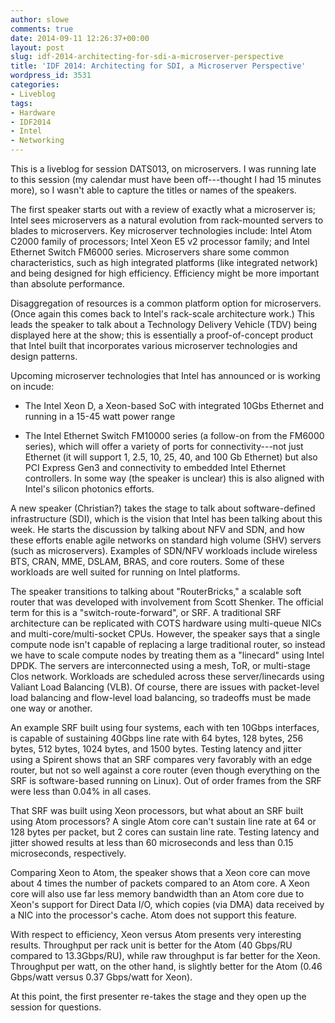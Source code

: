 ```yaml
---
author: slowe
comments: true
date: 2014-09-11 12:26:37+00:00
layout: post
slug: idf-2014-architecting-for-sdi-a-microserver-perspective
title: 'IDF 2014: Architecting for SDI, a Microserver Perspective'
wordpress_id: 3531
categories:
- Liveblog
tags:
- Hardware
- IDF2014
- Intel
- Networking
---
```


This is a liveblog for session DATS013, on microservers. I was running late to this session (my calendar must have been off---thought I had 15 minutes more), so I wasn't able to capture the titles or names of the speakers.

The first speaker starts out with a review of exactly what a microserver is; Intel sees microservers as a natural evolution from rack-mounted servers to blades to microservers. Key microserver technologies include: Intel Atom C2000 family of processors; Intel Xeon E5 v2 processor family; and Intel Ethernet Switch FM6000 series. Microservers share some common characteristics, such as high integrated platforms (like integrated network) and being designed for high efficiency. Efficiency might be more important than absolute performance.

Disaggregation of resources is a common platform option for microservers. (Once again this comes back to Intel's rack-scale architecture work.) This leads the speaker to talk about a Technology Delivery Vehicle (TDV) being displayed here at the show; this is essentially a proof-of-concept product that Intel built that incorporates various microserver technologies and design patterns.

Upcoming microserver technologies that Intel has announced or is working on incude:

* The Intel Xeon D, a Xeon-based SoC with integrated 10Gbs Ethernet and running in a 15-45 watt power range

* The Intel Ethernet Switch FM10000 series (a follow-on from the FM6000 series), which will offer a variety of ports for connectivity---not just Ethernet (it will support 1, 2.5, 10, 25, 40, and 100 Gb Ethernet) but also PCI Express Gen3 and connectivity to embedded Intel Ethernet controllers. In some way (the speaker is unclear) this is also aligned with Intel's silicon photonics efforts.

A new speaker (Christian?) takes the stage to talk about software-defined infrastructure (SDI), which is the vision that Intel has been talking about this week. He starts the discussion by talking about NFV and SDN, and how these efforts enable agile networks on standard high volume (SHV) servers (such as microservers). Examples of SDN/NFV workloads include wireless BTS, CRAN, MME, DSLAM, BRAS, and core routers. Some of these workloads are well suited for running on Intel platforms.

The speaker transitions to talking about "RouterBricks," a scalable soft router that was developed with involvement from Scott Shenker. The official term for this is a "switch-route-forward", or SRF. A traditional SRF architecture can be replicated with COTS hardware using multi-queue NICs and multi-core/multi-socket CPUs. However, the speaker says that a single compute node isn't capable of replacing a large traditional router, so instead we have to scale compute nodes by treating them as a "linecard" using Intel DPDK. The servers are interconnected using a mesh, ToR, or multi-stage Clos network. Workloads are scheduled across these server/linecards using Valiant Load Balancing (VLB). Of course, there are issues with packet-level load balancing and flow-level load balancing, so tradeoffs must be made one way or another.

An example SRF built using four systems, each with ten 10Gbps interfaces, is capable of sustaining 40Gbps line rate with 64 bytes, 128 bytes, 256 bytes, 512 bytes, 1024 bytes, and 1500 bytes. Testing latency and jitter using a Spirent shows that an SRF compares very favorably with an edge router, but not so well against a core router (even though everything on the SRF is software-based running on Linux). Out of order frames from the SRF were less than 0.04% in all cases.

That SRF was built using Xeon processors, but what about an SRF built using Atom processors? A single Atom core can't sustain line rate at 64 or 128 bytes per packet, but 2 cores can sustain line rate. Testing latency and jitter showed results at less than 60 microseconds and less than 0.15 microseconds, respectively.

Comparing Xeon to Atom, the speaker shows that a Xeon core can move about 4 times the number of packets compared to an Atom core. A Xeon core will also use far less memory bandwidth than an Atom core due to Xeon's support for Direct Data I/O, which copies (via DMA) data received by a NIC into the processor's cache. Atom does not support this feature.

With respect to efficiency, Xeon versus Atom presents very interesting results. Throughput per rack unit is better for the Atom (40 Gbps/RU compared to 13.3Gbps/RU), while raw throughput is far better for the Xeon. Throughput per watt, on the other hand, is slightly better for the Atom (0.46 Gbps/watt versus 0.37 Gbps/watt for Xeon).

At this point, the first presenter re-takes the stage and they open up the session for questions.
